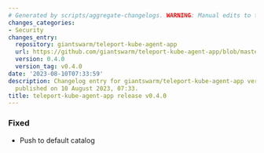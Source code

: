 ```yaml
---
# Generated by scripts/aggregate-changelogs. WARNING: Manual edits to this files will be overwritten.
changes_categories:
- Security
changes_entry:
  repository: giantswarm/teleport-kube-agent-app
  url: https://github.com/giantswarm/teleport-kube-agent-app/blob/master/CHANGELOG.md#040---2023-08-10
  version: 0.4.0
  version_tag: v0.4.0
date: '2023-08-10T07:33:59'
description: Changelog entry for giantswarm/teleport-kube-agent-app version 0.4.0,
  published on 10 August 2023, 07:33.
title: teleport-kube-agent-app release v0.4.0
---
```


### Fixed
- Push to default catalog
